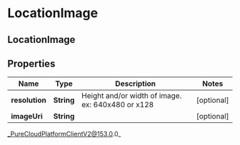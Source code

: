 # LocationImage

## LocationImage

## Properties

|Name | Type | Description | Notes|
|------------ | ------------- | ------------- | -------------|
| **resolution** | **String** | Height and/or width of image. ex: 640x480 or x128 | [optional] |
| **imageUri** | **String** |  | [optional] |



_PureCloudPlatformClientV2@153.0.0_
